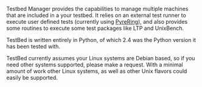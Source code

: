 Testbed Manager provides the capabilities to manage multiple machines that are included in a your testbed. It relies on an external test runner to execute user defined tests (currently using [PyreRing](http://code.google.com/p/pyrering/)), and also provides some routines to execute some test packages like LTP and UnixBench.

TestBed is written entirely in Python, of which 2.4 was the Python version it has been tested with.

TestBed currently assumes your Linux systems are Debian based, so if you need other systems supported, please make a request. With a minimal amount of work other Linux systems, as well as other Unix flavors could easily be supported.
